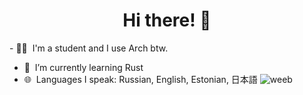 <h1 align="center">Hi there! 👋</h1>

<a align="center"> - 🧑‍🦲 &nbsp;I'm a student and I use Arch btw.</a>
- 🌱 &nbsp;I’m currently learning Rust
- 🌐 &nbsp;Languages I speak: Russian, English, Estonian, 日本語
![weeb](https://c.tenor.com/BJ-9w-MUVCMAAAAC/tis100-sad.gif)




